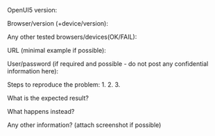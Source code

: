OpenUI5 version:

Browser/version (+device/version):

Any other tested browsers/devices(OK/FAIL):

URL (minimal example if possible):

User/password (if required and possible - do not post any confidential information here):

Steps to reproduce the problem:
1.
2.
3.

What is the expected result?

What happens instead?

Any other information? (attach screenshot if possible)


